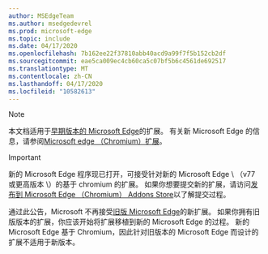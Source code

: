 ```yaml
---
author: MSEdgeTeam
ms.author: msedgedevrel
ms.prod: microsoft-edge
ms.topic: include
ms.date: 04/17/2020
ms.openlocfilehash: 7b162ee22f37810abb40acd9a99f7f5b152cb2df
ms.sourcegitcommit: eae5ca009ec4cb60ca5c07bf5b6c4561de692517
ms.translationtype: MT
ms.contentlocale: zh-CN
ms.lasthandoff: 04/17/2020
ms.locfileid: "10582613"
---
```

> [!NOTE]
> 本文档适用于[早期版本的 Microsoft Edge][MicrosoftSupportEdgeLegacy]的扩展。 有关新 Microsoft Edge 的信息，请参阅[Microsoft edge （Chromium）扩展][MicrosoftEdgeExtensionsChromiumIndex]。

> [!IMPORTANT]
> 新的 Microsoft Edge 程序现已打开，可接受针对新的 Microsoft Edge \ （v77 或更高版本 \）的基于 chromium 的扩展。 如果你想要提交新的扩展，请访问[发布到 Microsoft Edge （Chromium） Addons Store][ExtensionsChromiumPublish]以了解提交过程。  
> 
> 通过此公告，Microsoft 不再接受[旧版 Microsoft Edge][MicrosoftSupportEdgeLegacy]的新扩展。 如果你拥有旧版版本的扩展，你应该开始将扩展移植到新的 Microsoft Edge 的过程。  新的 Microsoft Edge 基于 Chromium，因此针对旧版本的 Microsoft Edge 而设计的扩展不适用于新版本。  
> 

<!-- image links -->  

<!-- links -->  

[MicrosoftEdgeExtensionsChromiumIndex]: /microsoft-edge/extensions-chromium/index "Microsoft Edge （Chromium）扩展"
[ExtensionsChromiumPublish]: /microsoft-edge/extensions-chromium/publish/publish-extension "发布扩展"  

[MicrosoftSupportEdgeLegacy]: https://support.microsoft.com/help/4533505/what-is-microsoft-edge-legacy "什么是 Microsoft Edge 旧版？ |Microsoft 支持"  
